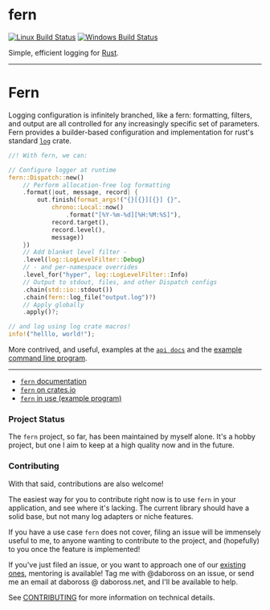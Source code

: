 fern
====
[![Linux Build Status][travis-image]][travis-builds]
[![Windows Build Status][appveyor-image]][appveyor-builds]

Simple, efficient logging for [Rust].

---

Fern
====

Logging configuration is infinitely branched, like a fern: formatting, filters, and output are all controlled for any increasingly specific set of parameters. Fern provides a builder-based configuration and implementation for rust's standard [`log`] crate.

```rust
//! With fern, we can:

// Configure logger at runtime
fern::Dispatch::new()
    // Perform allocation-free log formatting
    .format(|out, message, record| {
        out.finish(format_args!("{}[{}][{}] {}",
            chrono::Local::now()
                .format("[%Y-%m-%d][%H:%M:%S]"),
            record.target(),
            record.level(),
            message))
    })
    // Add blanket level filter -
    .level(log::LogLevelFilter::Debug)
    // - and per-namespace overrides
    .level_for("hyper", log::LogLevelFilter::Info)
    // Output to stdout, files, and other Dispatch configs
    .chain(std::io::stdout())
    .chain(fern::log_file("output.log")?)
    // Apply globally
    .apply()?;

// and log using log crate macros!
info!("helllo, world!");
```

More contrived, and useful, examples at the [`api docs`][fern-docs] and the [example command line program][fern-example].

---

- [`fern` documentation][fern-docs]
- [`fern` on crates.io](crates.io/crates/fern/)
- [`fern` in use (example program)][fern-example]

### Project Status

The `fern` project, so far, has been maintained by myself alone. It's a hobby project, but one I aim to keep at a high quality now and in the future.

### Contributing

With that said, contributions are also welcome!

The easiest way for you to contribute right now is to use `fern` in your application, and see where it's lacking. The current library should have a solid base, but not many log adapters or niche features.

If you have a use case `fern` does not cover, filing an issue will be immensely useful to me, to anyone wanting to contribute to the project, and (hopefully) to you once the feature is implemented!

If you've just filed an issue, or you want to approach one of our [existing ones](https://github.com/daboross/fern/issues), mentoring is available! Tag me with @daboross on an issue, or send me an email at daboross @ daboross.net, and I'll be available to help.

See [CONTRIBUTING](./CONTRIBUTING.md) for more information on technical details.

[Rust]: https://www.rust-lang.org/
[travis-image]: https://travis-ci.org/daboross/fern.svg?branch=master
[travis-builds]: https://travis-ci.org/daboross/fern
[appveyor-image]: https://ci.appveyor.com/api/projects/status/github/daboross/fern?branch=master&svg=true
[appveyor-builds]: https://ci.appveyor.com/project/daboross/fern
[fern-docs]: https://dabo.guru/rust/fern/
[fern-example]: https://github.com/daboross/fern/tree/master/examples/cmd-program.rs
[`log`]: https://github.com/rust-lang-nursery/log
